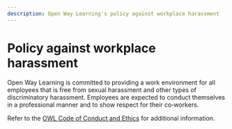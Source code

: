```yaml
---
description: Open Way Learning's policy against workplace harassment
---
```


# Policy against workplace harassment
Open Way Learning is committed to providing a work environment for all employees that is free from sexual harassment and other types of discriminatory harassment. Employees are expected to conduct themselves in a professional manner and to show respect for their co‐workers.

Refer to the [OWL Code of Conduct and Ethics](/our-policies/code-of-conduct-and-ethics.md) for additional information.